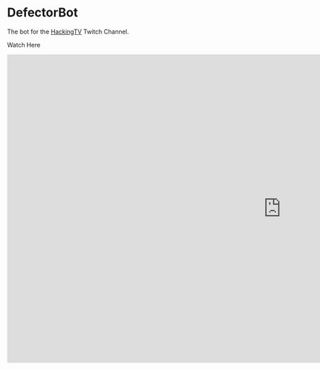 # DefectorBot
The bot for the [HackingTV](https://www.twitch.tv/hackingtv) Twitch Channel.

Watch Here 
<iframe 
    src="http://player.twitch.tv/?channel={hackingtv}" 
    height="720" 
    width="1280" 
    frameborder="0" 
    scrolling="no"
    allowfullscreen="true">
</iframe>
